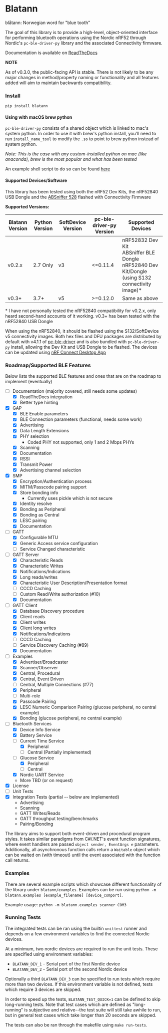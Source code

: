 # Blatann

blåtann: Norwegian word for "blue tooth"

The goal of this library is to provide a high-level, object-oriented interface
for performing bluetooth operations using the Nordic nRF52 through Nordic's `pc-ble-driver-py` library
and the associated Connectivity firmware.

Documentation is available on [ReadTheDocs](https://blatann.readthedocs.io)

**NOTE**

As of v0.3.0, the public-facing API is stable. There is not likely to be any major changes in method/property naming or functionality
and all features added will aim to maintain backwards compatibility.

### Install

`pip install blatann`

#### Using with macOS brew python

`pc-ble-driver-py` consists of a shared object which is linked to mac's system python.
In order to use it with brew's python install, you'll need to run `install_name_tool` to modify the `.so` to 
point to brew python instead of system python.

_Note: This is the case with any custom-installed python on mac (like anaconda), brew is the most popular and what has been tested_

An example shell script to do so can be found [here](./tools/macos_retarget_pc_ble_driver_py.sh)  

#### Supported Devices/Software

This library has been tested using both the nRF52 Dev Kits, the nRF52840 USB Dongle and the [ABSniffer 528](https://blog.aprbrother.com/product/absniffer-usb-dongle-528) flashed with Connectivity Firmware

**Supported Versions:**

| Blatann Version | Python Version | SoftDevice Version | pc-ble-driver-py Version | Supported Devices                                                                                    |
|-----------------|----------------|--------------------|--------------------------|------------------------------------------------------------------------------------------------------|
| v0.2.x          | 2.7 Only       | v3                 | <=0.11.4                 | nRF52832 Dev Kit<br>ABSniffer BLE Dongle<br>nRF52840 Dev Kit/Dongle (using S132 connectivity image)* |
| v0.3+           | 3.7+           | v5                 | \>=0.12.0                | Same as above                                                                                        |

\* I have not personally tested the nRF52840 compatibility for v0.2.x, only heard second-hand accounts of it working. v0.3+ has been tested with the nRF52840 USB Dongle

When using the nRF52840, it should be flashed using the S132/SoftDevice v5 connectivity images. Both hex files and DFU packages are distributed by default
with v4.1.1 of [pc-ble-driver](https://github.com/NordicSemiconductor/pc-ble-driver/releases/tag/v4.1.1) and is also bundled with `pc-ble-driver-py` install,
allowing the Dev Kit and USB Dongle to be flashed. The devices can be updated using [nRF Connect Desktop App](https://www.nordicsemi.com/Software-and-Tools/Development-Tools/nRF-Connect-for-desktop)

### Roadmap/Supported BLE Features

Below lists the supported BLE features and ones that are on the roadmap to implement (eventually)

- [ ] Documentation (majority covered, still needs some updates)
    - [X] ReadTheDocs integration
    - [X] Better type hinting
- [X] GAP
    - [X] BLE Enable parameters
    - [X] BLE Connection parameters (functional, needs some work)
    - [X] Advertising
    - [X] Data Length Extensions
    - [X] PHY selection
      - Coded PHY not supported, only 1 and 2 Mbps PHYs
    - [X] Scanning
    - [X] Documentation
    - [X] RSSI
    - [X] Transmit Power
    - [X] Advertising channel selection
- [X] SMP
    - [X] Encryption/Authentication process
    - [X] MITM/Passcode pairing support
    - [X] Store bonding info
      - Currently uses pickle which is not secure
    - [X] Identity resolve
    - [X] Bonding as Peripheral
    - [X] Bonding as Central
    - [X] LESC pairing
    - [X] Documentation
- [ ] GATT
    - [X] Configurable MTU
    - [X] Generic Access service configuration
    - [ ] Service Changed characteristic
- [ ] GATT Server
    - [X] Characteristic Reads
    - [X] Characteristic Writes
    - [X] Notifications/Indications
    - [X] Long reads/writes
    - [X] Characteristic User Description/Presentation format
    - [ ] CCCD Caching
    - [ ] Custom Read/Write authorization (#10)
    - [X] Documentation
- [ ] GATT Client
    - [X] Database Discovery procedure
    - [X] Client reads
    - [X] Client writes
    - [X] Client long writes
    - [X] Notifications/Indications
    - [ ] CCCD Caching
    - [ ] Service Discovery Caching (#89)
    - [X] Documentation
- [ ] Examples
    - [X] Advertiser/Broadcaster
    - [X] Scanner/Observer
    - [X] Central, Procedural
    - [X] Central, Event Driven
    - [ ] Central, Multiple Connections (#77)
    - [X] Peripheral
    - [ ] Multi-role
    - [X] Passcode Pairing
    - [X] LESC Numeric Comparison Pairing (glucose peripheral, no central example)
    - [X] Bonding (glucose peripheral, no central example)
- [ ] Bluetooth Services
    - [X] Device Info Service
    - [X] Battery Service
    - [ ] Current Time Service
       - [X] Peripheral
       - [ ] Central (Partially implemented)
    - [ ] Glucose Service
       - [X] Peripheral
       - [ ] Central
    - [X] Nordic UART Service
    - More TBD (or on request)
- [X] License
- [ ] Unit Tests
- [X] Integration Tests (partial -- below are implemented)
    - Advertising
    - Scanning
    - GATT Writes/Reads
    - GATT throughput testing/benchmarks
    - Pairing/Bonding

The library aims to support both event-driven and procedural program styles. It takes similar paradigms from C#/.NET's event function signatures,
where event handlers are passed  `object sender, EventArgs e` parameters.
Additionally, all asynchronous function calls return a `Waitable` object which can be waited on (with timeout)
until the event associated with the function call returns.

### Examples

There are several example scripts which showcase different functionality of the library under `blatann/examples`.
Examples can be run using `python -m blatann.examples [example_filename] [device_comport]`.

Example usage: `python -m blatann.examples scanner COM3`

### Running Tests

The integrated tests can be ran using the builtin `unittest` runner and depends on a few environment variables to find the connected Nordic devices.

At a minimum, two nordic devices are required to run the unit tests. These are specified using environment variables:

- `BLATANN_DEV_1` - Serial port of the first Nordic device
- `BLATANN_DEV_2` - Serial port of the second Nordic device

Optionally a third `BLATANN_DEV_3` can be specified to run tests which require more than two devices. If this environment variable is not defined, tests which require 3 devices are skipped.

In order to speed up the tests, `BLATANN_TEST_QUICK=1` can be defined to skip long-running tests. 
Note that test cases which are defined as "long-running" is subjective and relative--the test suite will still take awhile to run, 
but in general test cases which take longer than 20 seconds are skipped.

The tests can also be ran through the makefile using `make run-tests`.
